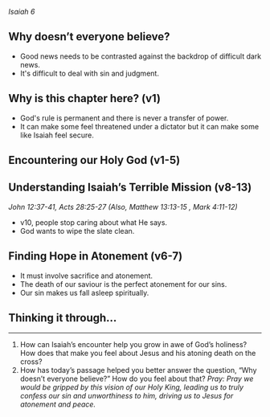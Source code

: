 *Isaiah 6*
## Why doesn’t everyone believe?
- Good news needs to be contrasted against the backdrop of difficult dark news.
- It's difficult to deal with sin and judgment.
## Why is this chapter here? (v1)
- God's rule is permanent and there is never a transfer of power.
- It can make some feel threatened under a dictator but it can make some like Isaiah feel secure.
## Encountering our Holy God (v1-5)

## Understanding Isaiah’s Terrible Mission (v8-13)
*John 12:37-41, Acts 28:25-27 (Also, Matthew 13:13-15 , Mark 4:11-12)*
- v10, people stop caring about what He says.
- God wants to wipe the slate clean.
## Finding Hope in Atonement (v6-7)
- It must involve sacrifice and atonement.
- The death of our saviour is the perfect atonement for our sins.
- Our sin makes us fall asleep spiritually.
## Thinking it through…
----
1. How can Isaiah’s encounter help you grow in awe of God’s holiness? How does that make you feel about Jesus and his atoning death on the cross?
2. How has today’s passage helped you better answer the question, “Why doesn’t everyone believe?” How do you feel about that?
*Pray: Pray we would be gripped by this vision of our Holy King, leading us to truly confess our sin and unworthiness to him, driving us to Jesus for atonement and peace.*